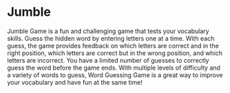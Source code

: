 # Jumble
Jumble Game is a fun and challenging game that tests your vocabulary skills. Guess the hidden word by entering letters one at a time. With each guess, the game provides feedback on which letters are correct and in the right position, which letters are correct but in the wrong position, and which letters are incorrect. You have a limited number of guesses to correctly guess the word before the game ends. With multiple levels of difficulty and a variety of words to guess, Word Guessing Game is a great way to improve your vocabulary and have fun at the same time!
